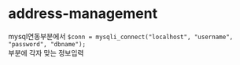 # address-management

mysql연동부분에서 
```$conn = mysqli_connect("localhost", "username", "password", "dbname");```   
부분에 각자 맞는 정보입력
